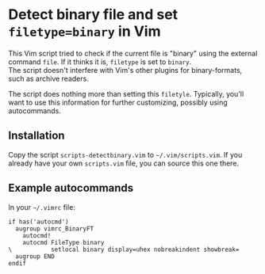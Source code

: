 Detect binary file and set `filetype=binary` in Vim
===================================================

This Vim script tried to check if the current file is "binary" using the 
external command `file`.  If it thinks it is, `filetype` is set to `binary`.  
The script doesn't interfere with Vim's other plugins for binary-formats, such 
as archive readers.

The script does nothing more than setting this `filetyle`.  Typically, you'll 
want to use this information for further customizing, possibly using 
autocommands.


Installation
------------

Copy the script `scripts-detectbinary.vim` to `~/.vim/scripts.vim`.  If you 
already have your own `scripts.vim` file, you can source this one there.


Example autocommands
--------------------

In your `~/.vimrc` file:

```viml
if has('autocmd')
  augroup vimrc_BinaryFT
    autocmd!
    autocmd FileType binary
\           setlocal binary display=uhex nobreakindent showbreak=
  augroup END
endif
```

<!--
vim: formatoptions=aqwn spell spelllang=en
-->

